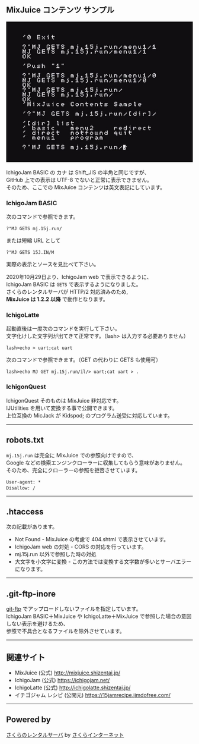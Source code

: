 ## MixJuice コンテンツ サンプル

![画面表示](/screenshot.jpg)

IchigoJam BASIC の カナ は Shift_JIS の半角と同じですが、\
GitHub 上での表示は UTF-8 でないと正常に表示できません。\
そのため、ここでの MixJuice コンテンツは英文表記にしています。

### IchigoJam BASIC

次のコマンドで参照できます。

```
?"MJ GETS mj.15j.run/
```

または短縮 URL として

```
?"MJ GETS 15J.IN/M
```

実際の表示とソースを見比べて下さい。

2020年10月29日より、IchigoJam web で表示できるように、\
IchigoJam BASIC は `GETS` で表示するようになりました。\
さくらのレンタルサーバが HTTP/2 対応済みのため,\
**MixJuice は 1.2.2 以降** で動作となります。

### IchigoLatte

起動直後は一度次のコマンドを実行して下さい。\
文字化けした文字列が出てきて正常です。（lash> は入力する必要ありません）

```
lash>echo > uart;cat uart
```

次のコマンドで参照できます。（GET の代わりに GETS も使用可）

```
lash>echo MJ GET mj.15j.run/il/> uart;cat uart > .
```

### IchigonQuest

IchigonQuest そのものは MixJuice 非対応です。\
IJUtilities を用いて変換する事で公開できます。\
上位互換の MicJack が Kidspod; のプログラム送受に対応しています。

___

## robots.txt

`mj.15j.run` は完全に MixJuice での参照向けですので、\
Google などの検索エンジンクローラーに収集してもらう意味がありません。\
そのため、完全にクローラーの参照を拒否させています。

```
User-agent: *
Disallow: /
```

___

## .htaccess

次の記載があります。

- Not Found - MixJuice の考慮で 404.shtml で表示させています。
- IchigoJam web の対処 - CORS の対応を行っています。
- mj.15j.run 以外で参照した時の対処
- 大文字を小文字に変換 - この方法では変換する文字数が多いとサーバエラーになります。

___

## .git-ftp-inore

[git-ftp](https://github.com/git-ftp/git-ftp) でアップロードしないファイルを指定しています。\
IchigoJam BASIC＋MixJuice や IchigoLatte＋MixJuice で参照した場合の意図しない表示を避けるため、\
参照で不具合となるファイルを除外させています。

___

## 関連サイト

* MixJuice (公式) http://mixjuice.shizentai.jp/
* IchigoJam (公式) https://ichigojam.net/
* IchigoLatte (公式) http://ichigolatte.shizentai.jp/
* イチゴジャム レシピ (公開元) https://15jamrecipe.jimdofree.com/

___

## Powered by

[さくらのレンタルサーバ](https://www.sakura.ne.jp/) by [さくらインターネット](https://www.sakura.ad.jp/)
